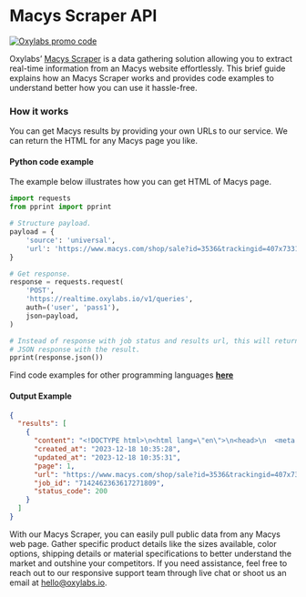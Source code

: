 # Macys Scraper API

[![Oxylabs promo code](https://user-images.githubusercontent.com/129506779/250792357-8289e25e-9c36-4dc0-a5e2-2706db797bb5.png)](https://oxylabs.go2cloud.org/aff_c?offer_id=7&aff_id=877&url_id=112)

Oxylabs’ [Macys Scraper](https://oxylabs.io/products/scraper-api/ecommerce/macys?utm_source=github&utm_medium=repositories&utm_campaign=product) is a data gathering solution allowing you to extract real-time information from an Macys website effortlessly. This brief guide explains how an Macys Scraper works and provides code examples to understand better how you can use it hassle-free.

### How it works

You can get Macys results by providing your own URLs to our service. We can return the HTML for any Macys page you like.

#### Python code example

The example below illustrates how you can get HTML of Macys page.

```python
import requests
from pprint import pprint

# Structure payload.
payload = {
    'source': 'universal',
    'url': 'https://www.macys.com/shop/sale?id=3536&trackingid=407x733169&m_sc=sem&m_sb=google&m_tp=trademark&m_ac=google_trademark_international&m_ag=macy%27score_exact&m_cn=ggl_trademark_intl_lithuania_exact&m_pi=go_cmp-94807774_adg-154238318312_ad-674544461209_kwd-252677959_dev-c_ext-102882313401_prd-&gad_source=1&gclid=cj0kcqiayewrbhddarisagp1mwsg3z6ogoqrztdycjyqio5togc316ldkwuqkkbhrmiv4i_ho0gcjlkaagl6ealw_wcb'
}

# Get response.
response = requests.request(
    'POST',
    'https://realtime.oxylabs.io/v1/queries',
    auth=('user', 'pass1'),
    json=payload,
)

# Instead of response with job status and results url, this will return the
# JSON response with the result.
pprint(response.json())
```
Find code examples for other programming languages [**here**](https://github.com/oxylabs/macys-scraper/tree/main/code%20examples)

#### Output Example
```json
{
  "results": [
    {
      "content": "<!DOCTYPE html>\n<html lang=\"en\">\n<head>\n  <meta http-equiv=\"X-UA-Compatible\" content=\"IE=edge\">\n  <m ... </html>",
      "created_at": "2023-12-18 10:35:28",
      "updated_at": "2023-12-18 10:35:31",
      "page": 1,
      "url": "https://www.macys.com/shop/sale?id=3536&trackingid=407x733169&m_sc=sem&m_sb=google&m_tp=trademark&m_ac=google_trademark_international&m_ag=macy%27score_exact&m_cn=ggl_trademark_intl_lithuania_exact&m_pi=go_cmp-94807774_adg-154238318312_ad-674544461209_kwd-252677959_dev-c_ext-102882313401_prd-&gad_source=1&gclid=cj0kcqiayewrbhddarisagp1mwsg3z6ogoqrztdycjyqio5togc316ldkwuqkkbhrmiv4i_ho0gcjlkaagl6ealw_wcb",
      "job_id": "7142462363617271809",
      "status_code": 200
    }
  ]
}
```
With our Macys Scraper, you can easily pull public data from any Macys web page. Gather specific product details like the sizes available, color options, shipping details or material specifications to better understand the market and outshine your competitors. If you need assistance, feel free to reach out to our responsive support team through live chat or shoot us an email at hello@oxylabs.io.